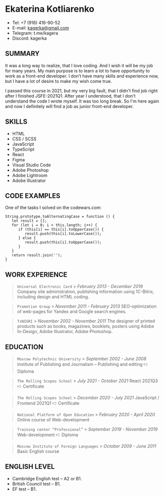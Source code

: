 # Ekaterina Kotliarenko

- Tel: +7 (916) 416-90-52
- E-mail: kagerka@gmail.com
- Telegram: t.me/kagera
- Discord: kagerka

## SUMMARY

It was a long way to realize, that I love coding. And I wish it will be my job for many years. My main purpose is to learn a lot to have opportunity to work as a front-end developer. I don’t have many skills and experience now, but I have a lot of desire to make my wish come true.

I passed this course in 2021, but my very big fault, that I didn't find job right after I finished JSFE-2021Q1. After year I understood, that I don't understand the code I wrote myself. It was too long break. So I'm here again and now I definitely will find a job as junior front-end developer.

## SKILLS

- HTML
- CSS / SCSS
- JavaScript
- TypeScript
- React
- Figma
- Visual Studio Code
- Adobe Photoshop
- Adobe Lightroom
- Adobe Illustrator

## CODE EXAMPLES

One of the tasks I solved on the codewars.com:

```
String.prototype.toAlternatingCase = function () {
   let result = [];
   for (let i = 0; i < this.length; i++) {
      if (this[i] == this[i].toUpperCase()) {
         result.push(this[i].toLowerCase());
      } else {
         result.push(this[i].toUpperCase());
      }
   }
   return result.join('');
}
```

## WORK EXPERIENCE

> `Universal Electronic Card` > _February 2013 - December 2019_
> Company site administration, publishing information using 1C-Bitrix, including design and HTML coding.

> `Promotion Group` > _November 2011 - February 2013_
> SEO-optimization of web-pages for Yandex and Google search engines.

> `TsNIGRI` > _November 2002 - November 2011_
> The designer of printed products such as books, magazines, booklets, posters using Adobe In-Design, Adobe Illustrator, Adobe Photoshop.

## EDUCATION

> `Moscow Polytechnic University` > _September 2002 - June 2008_
> Institute of Publishing and Journalism – Publishing and editing 🢧 Diploma

> `The Rolling Scopes School` > _July 2021 - October 2021_
> React 2021Q3 🢧 Certificate

> `The Rolling Scopes School` > _December 2020 - July 2021_
> JavaScript / Frontend 2021Q1 🢧 Certificate

> `National Platform of Open Education` > _February 2020 - April 2020_
> Online course of Web-development

> `Training center “Professional”` > _September 2019 - November 2019_
> Web-development 🢧 Diploma

> `Moscow Institute of Foreign Languages` > _October 2009 - June 2011_
> Basic English course

## ENGLISH LEVEL

- Cambridge English test – A2 or B1.
- British Council test – B1.
- EF test – B1.
